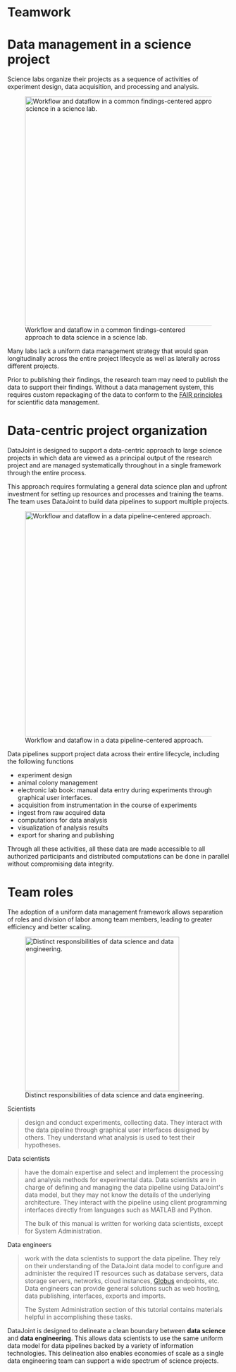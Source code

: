 # Teamwork

# Data management in a science project

Science labs organize their projects as a sequence of activities of
experiment design, data acquisition, and processing and analysis.

<figure>
<img src="../_static/img/data-science-before.png" class="align-center"
width="520"
alt="Workflow and dataflow in a common findings-centered approach to data science in a science lab." />
<figcaption aria-hidden="true">Workflow and dataflow in a common
findings-centered approach to data science in a science
lab.</figcaption>
</figure>

Many labs lack a uniform data management strategy that would span
longitudinally across the entire project lifecycle as well as laterally
across different projects.

Prior to publishing their findings, the research team may need to
publish the data to support their findings. Without a data management
system, this requires custom repackaging of the data to conform to the
[FAIR principles](https://www.nature.com/articles/sdata201618) for
scientific data management.

# Data-centric project organization

DataJoint is designed to support a data-centric approach to large
science projects in which data are viewed as a principal output of the
research project and are managed systematically throughout in a single
framework through the entire process.

This approach requires formulating a general data science plan and
upfront investment for setting up resources and processes and training
the teams. The team uses DataJoint to build data pipelines to support
multiple projects.

<figure>
<img src="../_static/img/data-science-after.png" class="align-center"
width="510"
alt="Workflow and dataflow in a data pipeline-centered approach." />
<figcaption aria-hidden="true">Workflow and dataflow in a data
pipeline-centered approach.</figcaption>
</figure>

Data pipelines support project data across their entire lifecycle,
including the following functions

-   experiment design
-   animal colony management
-   electronic lab book: manual data entry during experiments through
    graphical user interfaces.
-   acquisition from instrumentation in the course of experiments
-   ingest from raw acquired data
-   computations for data analysis
-   visualization of analysis results
-   export for sharing and publishing

Through all these activities, all these data are made accessible to all
authorized participants and distributed computations can be done in
parallel without compromising data integrity.

# Team roles

The adoption of a uniform data management framework allows separation of
roles and division of labor among team members, leading to greater
efficiency and better scaling.

<figure>
<img src="../_static/img/data-engineering.png" class="align-center"
width="350"
alt="Distinct responsibilities of data science and data engineering." />
<figcaption aria-hidden="true">Distinct responsibilities of data science
and data engineering.</figcaption>
</figure>

Scientists

> design and conduct experiments, collecting data. They interact with
> the data pipeline through graphical user interfaces designed by
> others. They understand what analysis is used to test their
> hypotheses.

Data scientists

> have the domain expertise and select and implement the processing and
> analysis methods for experimental data. Data scientists are in charge
> of defining and managing the data pipeline using DataJoint's data
> model, but they may not know the details of the underlying
> architecture. They interact with the pipeline using client programming
> interfaces directly from languages such as MATLAB and Python.
>
> The bulk of this manual is written for working data scientists, except
> for System Administration.

Data engineers

> work with the data scientists to support the data pipeline. They rely
> on their understanding of the DataJoint data model to configure and
> administer the required IT resources such as database servers, data
> storage servers, networks, cloud instances,
> [Globus](https://globus.org) endpoints, etc. Data engineers can
> provide general solutions such as web hosting, data publishing,
> interfaces, exports and imports.
>
> The System Administration section of this tutorial contains materials
> helpful in accomplishing these tasks.

DataJoint is designed to delineate a clean boundary between **data
science** and **data engineering**. This allows data scientists to use
the same uniform data model for data pipelines backed by a variety of
information technologies. This delineation also enables economies of
scale as a single data engineering team can support a wide spectrum of
science projects.
